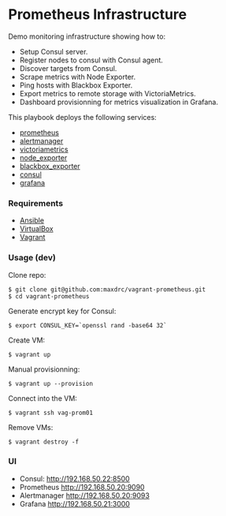 # Prometheus Infrastructure

Demo monitoring infrastructure showing how to:
- Setup Consul server.
- Register nodes to consul with Consul agent.
- Discover targets from Consul.
- Scrape metrics with Node Exporter.
- Ping hosts with Blackbox Exporter.
- Export metrics to remote storage with VictoriaMetrics.
- Dashboard provisionning for metrics visualization in Grafana.

This playbook deploys the following services:
- [prometheus](https://github.com/prometheus/prometheus)
- [alertmanager](https://github.com/prometheus/alertmanager)
- [victoriametrics](https://github.com/victoriametrics/victoriametrics)
- [node_exporter](https://github.com/prometheus/node_exporter)
- [blackbox_exporter](https://github.com/prometheus/blackbox_exporter)
- [consul](https://github.com/hashicorp/consul)
- [grafana](https://github.com/grafana/grafana)

### Requirements

- [Ansible](https://docs.ansible.com/ansible/latest/installation_guide/intro_installation.html)
- [VirtualBox](https://www.virtualbox.org/wiki/Downloads)
- [Vagrant](https://www.vagrantup.com/)

### Usage (dev)

Clone repo:
```
$ git clone git@github.com:maxdrc/vagrant-prometheus.git
$ cd vagrant-prometheus
```

Generate encrypt key for Consul:
```
$ export CONSUL_KEY=`openssl rand -base64 32`
```

Create VM:
```
$ vagrant up
```

Manual provisionning:
```
$ vagrant up --provision
```

Connect into the VM:
```
$ vagrant ssh vag-prom01
```

Remove VMs:
```
$ vagrant destroy -f
```

### UI

- Consul: http://192.168.50.22:8500
- Prometheus http://192.168.50.20:9090
- Alertmanager http://192.168.50.20:9093
- Grafana http://192.168.50.21:3000
